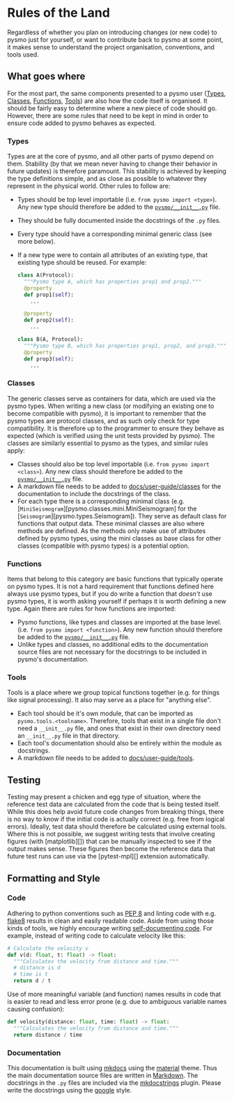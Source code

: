 # Rules of the Land

Regardless of whether you plan on introducing changes (or new code) to pysmo just for
yourself, or want to contribute back to pysmo at some point, it makes sense to understand
the project organisation, conventions, and tools used.


## What goes where

For the most part, the same components presented to a pysmo user
([Types](../user-guide/types.md), [Classes](../user-guide/classes/index.md),
[Functions](../user-guide/functions.md), [Tools](../user-guide/tools/index.md))
are also how the code itself is organised. It should be fairly easy to determine where a
new piece of code should go. However, there are some rules that need to be kept in mind
in order to ensure code added to pysmo behaves as expected.

### Types

Types are at the core of pysmo, and all other parts of pysmo depend on them. Stability
(by that we mean never having to change their behavior in future updates) is therefore
paramount. This stability is achieved by keeping the type definitions simple, and as
close as possible to whatever they represent in the physical world. Other rules to follow
are:

- Types should be top level importable (i.e. `from pysmo import <type>`). Any new type
  should therefore be added to the
  [`pysmo/__init__.py`](https://github.com/pysmo/pysmo/blob/master/pysmo/__init__.py)
  file.
- They should be fully documented inside the docstrings of the `.py` files.
- Every type should have a corresponding minimal generic class (see more below).
- If a new type were to contain all attributes of an existing type, that existing type
  should be reused. For example:

  ```python title="type_A_B.py"
  class A(Protocol):
    """Pysmo type A, which has properties prop1 and prop2."""
    @property
    def prop1(self):
      ...

    @property
    def prop2(self):
      ...

  class B(A, Protocol):
    """Pysmo type B, which has properties prop1, prop2, and prop3."""
    @property
    def prop3(self):
      ...
  ```

### Classes

The generic classes serve as containers for data, which are used via the pysmo types.
When writing a new class (or modifying an existing one to become compatible with
pysmo), it is important to remember that the pysmo types are protocol classes, and as
such only check for type compatibility. It is therefore up to the programmer to ensure
they behave as expected (which is verified using the unit tests provided by pysmo).
The classes are similarly essential to pysmo as the types, and similar rules apply:

- Classes should also be top level importable
  (i.e. `from pysmo import <class>`). Any new class should therefore be added
  to the
  [`pysmo/__init__.py`](https://github.com/pysmo/pysmo/blob/master/pysmo/__init__.py)
  file.
- A markdown file needs to be added to [docs/user-guide/classes](https://github.com/pysmo/pysmo/tree/master/docs/user-guide/classes)
  for the documentation to include the docstrings of the class.
- For each type there is a corresponding minimal class (e.g.
  [`MiniSeismogram`][pysmo.classes.mini.MiniSeismogram] for the
  [`Seismogram`][pysmo.types.Seismogram]). They serve as default class for functions that
  output data. These minimal classes are also where methods are defined. As the methods
  only make use of attributes defined by pysmo types, using the mini classes as base
  class for other classes (compatible with pysmo types) is a potential option.


### Functions

Items that belong to this category are basic functions that typically operate on pysmo
types. It is not a hard requirement that functions defined here always use pysmo types,
but if you do write a function that *doesn't* use pysmo types, it is worth asking
yourself if perhaps it is worth defining a new type. Again there are rules for how
functions are imported:

- Pysmo functions, like types and classes are imported at the base level.
  (i.e. `from pysmo import <function>`). Any new function should therefore be added
  to the
  [`pysmo/__init__.py`](https://github.com/pysmo/pysmo/blob/master/pysmo/__init__.py)
  file.
- Unlike types and classes, no additional edits to the documentation source files are
  not necessary for the docstrings to be included in pysmo's documentation.


### Tools

Tools is a place where we group topical functions together (e.g. for things like signal
processing). It also may serve as a place for "anything else".

- Each tool should be it's own module, that can be imported as `pysmo.tools.<toolname>`.
  Therefore, tools that exist in a single file don't need a `__init__.py` file, and ones
  that exist in their own directory need an `__init__.py` file in that directory.
- Each tool's documentation should also be entirely within the module as docstrings.
- A markdown file needs to be added to
  [docs/user-guide/tools](https://github.com/pysmo/pysmo/tree/master/docs/user-guide/tools).


## Testing

Testing may present a chicken and egg type of situation, where the reference test data
are calculated from the code that is being tested itself. While this does help avoid
future code changes from breaking things, there is no way to know if the initial code is
actually correct (e.g. free from logical errors). Ideally, test data should therefore be
calculated using external tools. Where this is not possible, we suggest writing tests
that involve creating figures (with [matplotlib][]) that can be manually inspected to see
if the output makes sense. These figures then become the reference data that future test
runs can use via the [pytest-mpl][] extension automatically.


## Formatting and Style

### Code

Adhering to python conventions such as [PEP 8](https://peps.python.org/pep-0008/) and
linting code with e.g. [flake8](https://flake8.pycqa.org/en/latest/) results in clean and
easily readable code. Aside from using those kinds of tools, we highly encourage writing
[self-documenting code](https://en.wikipedia.org/wiki/Self-documenting_code). For
example, instead of writing code to calculate velocity like this:

```python title="documented-code.py"
# Calculate the velocity v
def v(d: float, t: float) -> float:
  """Calculates the velocity from distance and time."""
  # distance is d
  # time is t
  return d / t
```

Use of more meaningful variable (and function) names results in code that is easier to
read and less error prone (e.g. due to ambiguous variable names causing confusion):

```python title="self-documenting-code.py"
def velocity(distance: float, time: float) -> float:
  """Calculates the velocity from distance and time."""
  return distance / time
```

### Documentation

This documentation is built using [mkdocs](https://www.mkdocs.org/) using the
[material](https://squidfunk.github.io/mkdocs-material/) theme. Thus the main
documentation source files are written in
[Markdown](https://en.wikipedia.org/wiki/Markdown). The docstrings in the `.py` files are
included via the [mkdocstrings](https://mkdocstrings.github.io) plugin. Please write the
docstrings using the
[google](https://sphinxcontrib-napoleon.readthedocs.io/en/latest/example_google.html)
style.
